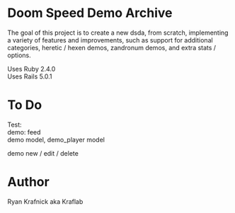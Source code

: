 # Doom Speed Demo Archive

The goal of this project is to create a new dsda, from scratch, implementing
a variety of features and improvements, such as support for additional
categories, heretic / hexen demos, zandronum demos, and extra stats / options.

Uses Ruby  2.4.0  
Uses Rails 5.0.1

# To Do
Test:  
demo: feed  
demo model, demo_player model  
  
demo new / edit / delete  

# Author
Ryan Krafnick aka Kraflab